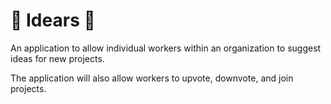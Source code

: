 # 🧠 Idears 🧠

An application to allow individual workers within an organization to suggest ideas for new projects.

The application will also allow workers to upvote, downvote, and join projects.